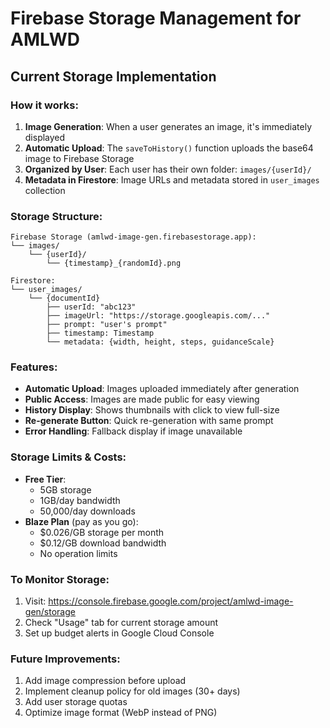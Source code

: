 # Firebase Storage Management for AMLWD

## Current Storage Implementation

### How it works:
1. **Image Generation**: When a user generates an image, it's immediately displayed
2. **Automatic Upload**: The `saveToHistory()` function uploads the base64 image to Firebase Storage
3. **Organized by User**: Each user has their own folder: `images/{userId}/`
4. **Metadata in Firestore**: Image URLs and metadata stored in `user_images` collection

### Storage Structure:
```
Firebase Storage (amlwd-image-gen.firebasestorage.app):
└── images/
    └── {userId}/
        └── {timestamp}_{randomId}.png

Firestore:
└── user_images/
    └── {documentId}
        ├── userId: "abc123"
        ├── imageUrl: "https://storage.googleapis.com/..."
        ├── prompt: "user's prompt"
        ├── timestamp: Timestamp
        └── metadata: {width, height, steps, guidanceScale}
```

### Features:
- **Automatic Upload**: Images uploaded immediately after generation
- **Public Access**: Images are made public for easy viewing
- **History Display**: Shows thumbnails with click to view full-size
- **Re-generate Button**: Quick re-generation with same prompt
- **Error Handling**: Fallback display if image unavailable

### Storage Limits & Costs:
- **Free Tier**: 
  - 5GB storage
  - 1GB/day bandwidth
  - 50,000/day downloads
- **Blaze Plan** (pay as you go):
  - $0.026/GB storage per month
  - $0.12/GB download bandwidth
  - No operation limits

### To Monitor Storage:
1. Visit: https://console.firebase.google.com/project/amlwd-image-gen/storage
2. Check "Usage" tab for current storage amount
3. Set up budget alerts in Google Cloud Console

### Future Improvements:
1. Add image compression before upload
2. Implement cleanup policy for old images (30+ days)
3. Add user storage quotas
4. Optimize image format (WebP instead of PNG)